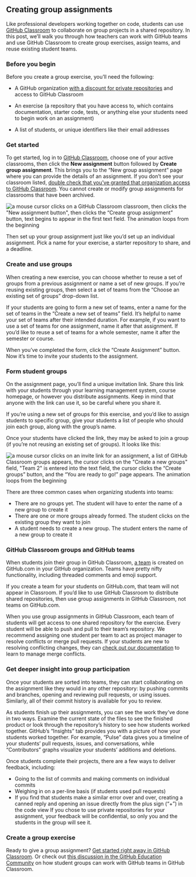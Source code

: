 ## Creating group assignments

Like professional developers working together on code, students can use [GitHub Classroom](https://classroom.github.com/) to collaborate on group projects in a shared repository. In this post, we’ll walk you through how teachers can work with GitHub teams and use GitHub Classroom to create group exercises, assign teams, and reuse existing student teams.

### Before you begin
Before you create a group exercise, you’ll need the following:

- A GitHub organization [with a discount for private repositories](https://education.github.com/discount_requests/new) and access to GitHub Classroom

- An exercise (a repository that you have access to, which contains documentation, starter code, tests, or anything else your students need to begin work on an assignment)

- A list of students, or unique identifiers like their email addresses

### Get started
To get started, log in to [GitHub Classroom](https://classroom.github.com/), choose one of your active classrooms, then click the **New assignment** button followed by **Create group assignment**. This brings you to the “New group assignment” page where you can provide the details of an assignment. If you don’t see your classroom listed, [double check that you’ve granted that organization access to GitHub Classroom](https://help.github.com/articles/approving-oauth-apps-for-your-organization/). You cannot create or modify group assignments for classrooms that have been archived.

![a mouse cursor clicks on a GitHub Classroom classroom, then clicks the "New assignment button", then clicks the “Create group assignment” button, text begins to appear in the first text field. The animation loops from the beginning](https://user-images.githubusercontent.com/1874003/37045015-f8ea30f4-2132-11e8-90a9-e60fb8cd06c6.gif)

Then set up your group assignment just like you’d set up an individual assignment. Pick a name for your exercise, a starter repository to share, and a deadline.

### Create and use groups
When creating a new exercise, you can choose whether to reuse a set of groups from a previous assignment or name a set of new groups. If you’re reusing existing groups, then select a set of teams from the “Choose an existing set of groups” drop-down list.

If your students are going to form a new set of teams, enter a name for the set of teams in the “Create a new set of teams” field. It’s helpful to name your set of teams after their intended duration. For example, if you want to use a set of teams for one assignment, name it after that assignment. If you’d like to reuse a set of teams for a whole semester, name it after the semester or course.

When you’ve completed the form, click the “Create Assignment” button. Now it’s time to invite your students to the assignment.

### Form student groups
On the assignment page, you’ll find a unique invitation link. Share this link with your students through your learning management system, course homepage, or however you distribute assignments. Keep in mind that anyone with the link can use it, so be careful where you share it.

If you’re using a new set of groups for this exercise, and you’d like to assign students to specific group, give your students a list of people who should join each group, along with the group’s name.

Once your students have clicked the link, they may be asked to join a group (if you’re not reusing an existing set of groups). It looks like this:

![a mouse cursor clicks on an invite link for an assignment, a list of GitHub Classroom groups appears, the cursor clicks on the "Create a new groups" field, "Team 2" is entered into the text field, the cursor clicks the “Create groups” button, and the “You are ready to go!” page appears. The animation loops from the beginning](https://user-images.githubusercontent.com/1874003/37045016-f8fd099a-2132-11e8-9c24-060cc4125bf8.gif)

There are three common cases when organizing students into teams:

- There are no groups yet. The student will have to enter the name of a new group to create it
- There are one or more groups already formed. The student clicks on the existing group they want to join
- A student needs to create a new group. The student enters the name of a new group to create it

### GitHub Classroom groups and GitHub teams
When students join their group in GitHub Classroom, [a team](https://help.github.com/articles/about-teams/) is created on GitHub.com in your GitHub organization. Teams have pretty nifty functionality, including threaded comments and emoji support.

If you create a team for your students on GitHub.com, that team will not appear in Classroom. If you’d like to use GitHub Classroom to distribute shared repositories, then use group assignments in GitHub Classroom, not teams on GitHub.com.

When you use group assignments in GitHub Classroom, each team of students will get access to one shared repository for the exercise. Every student will be able to push and pull to their team’s repository. We recommend assigning one student per team to act as project manager to resolve conflicts or merge pull requests. If your students are new to resolving conflicting changes, they can [check out our documentation](https://services.github.com/on-demand/merge-conflicts/) to learn to manage merge conflicts.

### Get deeper insight into group participation
Once your students are sorted into teams, they can start collaborating on the assignment like they would in any other repository: by pushing commits and branches, opening and reviewing pull requests, or using issues. Similarly, all of their commit history is available for you to review.

As students finish up their assignments, you can see the work they’ve done in two ways. Examine the current state of the files to see the finished product or look through the repository’s history to see how students worked together. GitHub’s “Insights” tab provides you with a picture of how your students worked together. For example, “Pulse” data gives you a timeline of your students’ pull requests, issues, and conversations, while “Contributors” graphs visualize your students’ additions and deletions.

Once students complete their projects, there are a few ways to deliver feedback, including:

- Going to the list of commits and making comments on individual commits
- Weighing in on a per-line basis (if students used pull requests)
- If you find that students make a similar error over and over, creating a canned reply and opening an issue directly from the plus sign (“+”) in the code view
If you chose to use private repositories for your assignment, your feedback will be confidential, so only you and the students in the group will see it.

### Create a group exercise
Ready to give a group assignment? [Get started right away in GitHub Classroom](https://classroom.github.com/). Or check out [this discussion in the GitHub Education Community](https://education.github.community/t/using-existing-teams-in-group-assignments/6999) on how student groups can work with GitHub teams in GitHub Classroom.
